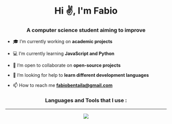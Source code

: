 <h1 align="center">Hi ✌️, I'm Fabio</h1>
<h3 align="center">A computer science student aiming to improve</h3>

- 🎓 I’m currently working on **academic projects**

- 💻 I’m currently learning **JavaScript and Python**

- 👯 I’m open to collaborate on **open-source projects**

- 🤝 I’m looking for help to **learn different development languages**

- 📫 How to reach me **fabiobentaila@gmail.com**


<h3 align="center">Languages and Tools that I use :</h3>

---

<p align="center">
  <a href="https://skillicons.dev">
    <img src="https://skillicons.dev/icons?i=c,php,js,git,docker,gradle,maven,html,css,java,jquery,linux,md,postman,py,vscode"/>
  </a>
</p>
